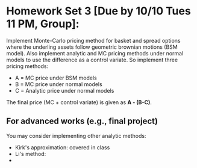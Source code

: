 # Homework Set 3 [Due by 10/10 Tues 11 PM, Group]:

Implement Monte-Carlo pricing method for basket and spread options where the underling assets follow geometric brownian motions (BSM model). Also implement analytic and MC pricing methods under normal models to use the difference as a control variate. So implement three pricing methods:

* A = MC price under BSM models
* B = MC price under normal models
* C = Analytic price under normal models

The final price (MC + control variate) is given as __A - (B-C)__.

## For advanced works (e.g., final project)
You may consider implementing other analytic methods:

* Kirk's approximation: covered in class
* Li's method:
* 
